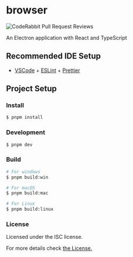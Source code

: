 # browser

![CodeRabbit Pull Request Reviews](https://img.shields.io/coderabbit/prs/github/arsn-cc/Browser?utm_source=oss&utm_medium=github&utm_campaign=arsn-cc%2FBrowser&labelColor=171717&color=FF570A&link=https%3A%2F%2Fcoderabbit.ai&label=CodeRabbit+Reviews)

An Electron application with React and TypeScript

## Recommended IDE Setup

- [VSCode](https://code.visualstudio.com/) + [ESLint](https://marketplace.visualstudio.com/items?itemName=dbaeumer.vscode-eslint) + [Prettier](https://marketplace.visualstudio.com/items?itemName=esbenp.prettier-vscode)

## Project Setup

### Install

```bash
$ pnpm install
```

### Development

```bash
$ pnpm dev
```

### Build

```bash
# For windows
$ pnpm build:win

# For macOS
$ pnpm build:mac

# For Linux
$ pnpm build:linux
```

### License

Licensed under the ISC license.

For more details check [the License.](https://github.com/virtualWinter/Browser/blob/main/LICENSE)

